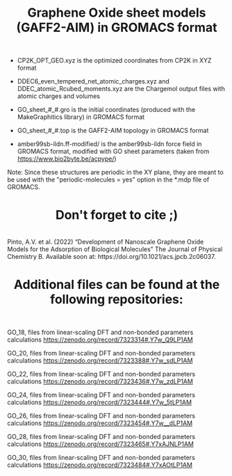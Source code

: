 <h1 align="center">
Graphene Oxide sheet models (GAFF2-AIM) in GROMACS format
</h1><br>



- CP2K_OPT_GEO.xyz is the optimized coordinates from CP2K in XYZ format

- DDEC6_even_tempered_net_atomic_charges.xyz and DDEC_atomic_Rcubed_moments.xyz are the Chargemol output files with atomic charges and volumes

- GO_sheet_#_#.gro is the initial coordinates (produced with the MakeGraphitics library) in GROMACS format

- GO_sheet_#_#.top is the GAFF2-AIM topology in GROMACS format

- amber99sb-ildn.ff-modified/ is the amber99sb-ildn force field in GROMACS format, modified with GO sheet parameters (taken from https://www.bio2byte.be/acpype/)<br>

Note: Since these structures are periodic in the XY plane, they are meant to be used with the "periodic-molecules = yes" option in the *.mdp file of GROMACS.

<h1 align="center">
Don't forget to cite ;)
</h1><br>
Pinto, A.V. et al. (2022) “Development of Nanoscale Graphene Oxide Models for the Adsorption of Biological Molecules” The Journal of Physical Chemistry B. Available soon at: https://doi.org/10.1021/acs.jpcb.2c06037. 

<h1 align="center">
Additional files can be found at the following repositories:
</h1><br>

GO_18, files from linear-scaling DFT and non-bonded parameters calculations
https://zenodo.org/record/7323314#.Y7w_Q9LP1AM

GO_20, files from linear-scaling DFT and non-bonded parameters calculations
https://zenodo.org/record/7323388#.Y7w_sdLP1AM

GO_22, files from linear-scaling DFT and non-bonded parameters calculations
https://zenodo.org/record/7323436#.Y7w_zdLP1AM

GO_24, files from linear-scaling DFT and non-bonded parameters calculations
https://zenodo.org/record/7323444#.Y7w_5tLP1AM

GO_26, files from linear-scaling DFT and non-bonded parameters calculations
https://zenodo.org/record/7323454#.Y7w__dLP1AM

GO_28, files from linear-scaling DFT and non-bonded parameters calculations
https://zenodo.org/record/7323465#.Y7xAJNLP1AM

GO_30, files from linear-scaling DFT and non-bonded parameters calculations
https://zenodo.org/record/7323484#.Y7xAOtLP1AM

<br>
